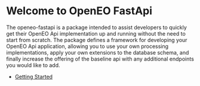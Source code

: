 # Welcome to OpenEO FastApi

The openeo-fastapi is a package intended to assist developers to quickly get their OpenEO Api implementation
up and running without the need to start from scratch. The package defines a framework for developing
your OpenEO Api application, allowing you to use your own processing implementations, apply your own extensions
to the database schema, and finally increase the offering of the baseline api with any additional endpoints you
would like to add.

* [Getting Started](setup.md)
